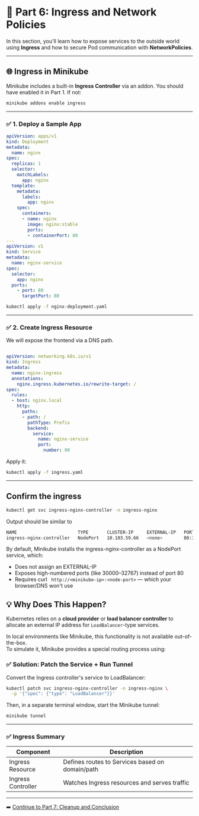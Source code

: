 # 🚪 Part 6: Ingress and Network Policies

In this section, you'll learn how to expose services to the outside world using **Ingress** and how to secure Pod communication with **NetworkPolicies**.

---

## 🌐 Ingress in Minikube

Minikube includes a built-in **Ingress Controller** via an addon. You should have enabled it in Part 1. If not:

```bash
minikube addons enable ingress
```

---
### ✅ 1. Deploy a Sample App
```yaml
apiVersion: apps/v1
kind: Deployment
metadata:
  name: nginx
spec:
  replicas: 1
  selector:
    matchLabels:
      app: nginx
  template:
    metadata:
      labels:
        app: nginx
    spec:
      containers:
      - name: nginx
        image: nginx:stable
        ports:
        - containerPort: 80
---
apiVersion: v1
kind: Service
metadata:
  name: nginx-service
spec:
  selector:
    app: nginx
  ports:
    - port: 80
      targetPort: 80
```

```bash
kubectl apply -f nginx-deployment.yaml
```

---

### ✅ 2. Create Ingress Resource

We will expose the frontend via a DNS path.

```yaml

apiVersion: networking.k8s.io/v1
kind: Ingress
metadata:
  name: nginx-ingress
  annotations:
    nginx.ingress.kubernetes.io/rewrite-target: /
spec:
  rules:
  - host: nginx.local
    http:
      paths:
      - path: /
        pathType: Prefix
        backend:
          service:
            name: nginx-service
            port:
              number: 80

```

Apply it:
```bash
kubectl apply -f ingress.yaml
```

---

## Confirm the ingress

```bash
kubectl get svc ingress-nginx-controller -n ingress-nginx
```

Output should be similar to

```bash
NAME                       TYPE       CLUSTER-IP     EXTERNAL-IP   PORT(S)                      AGE
ingress-nginx-controller   NodePort   10.103.59.66   <none>        80:32002/TCP,443:30866/TCP   13m
```
By default, Minikube installs the ingress-nginx-controller as a NodePort service, which:
- Does not assign an EXTERNAL-IP
- Exposes high-numbered ports (like 30000–32767) instead of port 80
- Requires curl ``` http://<minikube-ip>:<node-port>``` — which your browser/DNS won't use

## 💡 Why Does This Happen?

Kubernetes relies on a **cloud provider** or **load balancer controller** to allocate an external IP address for `LoadBalancer`-type services.

In local environments like Minikube, this functionality is not available out-of-the-box.  
To simulate it, Minikube provides a special routing process using:

### ✅ Solution: Patch the Service + Run Tunnel
Convert the Ingress controller's service to LoadBalancer:

```bash
kubectl patch svc ingress-nginx-controller -n ingress-nginx \
  -p '{"spec": {"type": "LoadBalancer"}}'
```
Then, in a separate terminal window, start the Minikube tunnel:

```bash
minikube tunnel
```

---

### ✅ Ingress Summary

| Component         | Description                                   |
|------------------|-----------------------------------------------|
| Ingress Resource | Defines routes to Services based on domain/path |
| Ingress Controller | Watches Ingress resources and serves traffic |

---

➡️ [Continue to Part 7: Cleanup and Conclusion](part-7-cleanup-and-conclusion.md)
